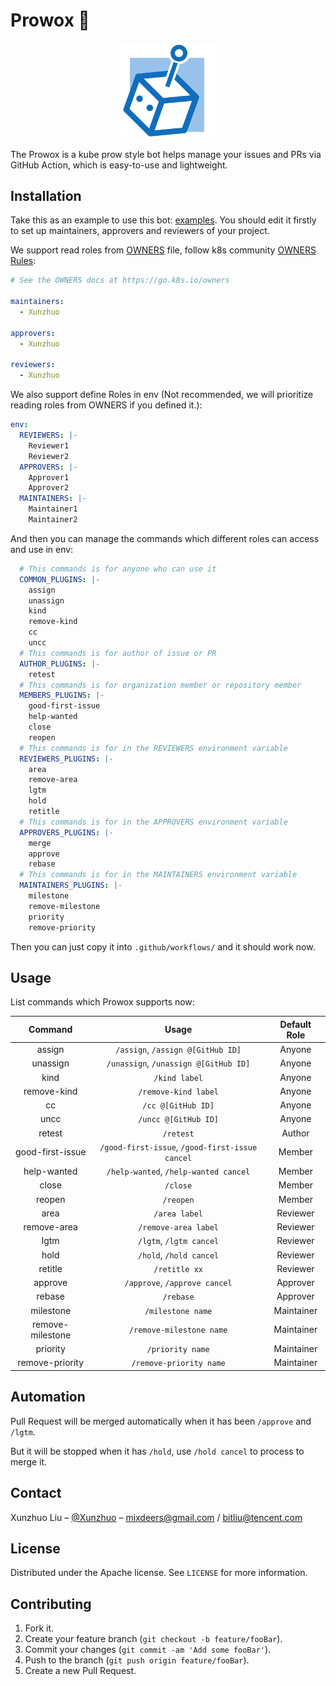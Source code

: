 # Prowox 🌊

<div align="center">
    <img src="./docs/img/logo.png" width=30%>
</div>

The Prowox is a kube prow style bot helps manage your issues and PRs via GitHub Action, which is easy-to-use and lightweight.

## Installation

Take this as an example to use this bot: [examples](./examples/prowox.yaml). You should edit it firstly to set up maintainers, approvers and reviewers of your project.

We support read roles from [OWNERS](https://github.com/Xunzhuo/prowox/blob/main/OWNERS) file, follow k8s community [OWNERS Rules](https://go.k8s.io/owners):

``` yaml
# See the OWNERS docs at https://go.k8s.io/owners

maintainers:
  - Xunzhuo

approvers:
  - Xunzhuo

reviewers:
  - Xunzhuo

```

We also support define Roles in env (Not recommended, we will prioritize reading roles from OWNERS if you defined it.):

```yaml
env:
  REVIEWERS: |-
    Reviewer1
    Reviewer2
  APPROVERS: |-
    Approver1
    Approver2
  MAINTAINERS: |-
    Maintainer1
    Maintainer2
```

And then you can manage the commands which different roles can access and use in env:

```yaml
  # This commands is for anyone who can use it
  COMMON_PLUGINS: |-
    assign
    unassign
    kind
    remove-kind
    cc
    uncc
  # This commands is for author of issue or PR
  AUTHOR_PLUGINS: |-
    retest
  # This commands is for organization member or repository member
  MEMBERS_PLUGINS: |-
    good-first-issue
    help-wanted
    close
    reopen
  # This commands is for in the REVIEWERS environment variable
  REVIEWERS_PLUGINS: |-
    area
    remove-area
    lgtm
    hold
    retitle
  # This commands is for in the APPROVERS environment variable
  APPROVERS_PLUGINS: |-
    merge
    approve
    rebase
  # This commands is for in the MAINTAINERS environment variable
  MAINTAINERS_PLUGINS: |-
    milestone
    remove-milestone
    priority
    remove-priority
```

Then you can just copy it into `.github/workflows/` and it should work now.

## Usage

List commands which Prowox supports now:

|     Command      |                      Usage                      | Default Role |
| :--------------: | :---------------------------------------------: | :----------: |
|      assign      |        `/assign`, `/assign @[GitHub ID]`        |    Anyone    |
|     unassign     |      `/unassign`, `/unassign @[GitHub ID]`      |    Anyone    |
|       kind       |                  `/kind label`                  |    Anyone    |
|   remove-kind    |              `/remove-kind label`               |    Anyone    |
|        cc        |               `/cc @[GitHub ID]`                |    Anyone    |
|       uncc       |              `/uncc @[GitHub ID]`               |    Anyone    |
|      retest      |                    `/retest`                    |    Author    |
| good-first-issue | `/good-first-issue`, `/good-first-issue cancel` |    Member    |
|   help-wanted    |      `/help-wanted`, `/help-wanted cancel`      |    Member    |
|      close       |                    `/close`                     |    Member    |
|      reopen      |                    `/reopen`                    |    Member    |
|       area       |                  `/area label`                  |   Reviewer   |
|   remove-area    |              `/remove-area label`               |   Reviewer   |
|       lgtm       |              `/lgtm`, `/lgtm cancel`            |   Reviewer   |
|       hold       |              `/hold`, `/hold cancel`            |   Reviewer   |
|      retitle     |                `/retitle xx`                    |   Reviewer   |
|     approve      |              `/approve`, `/approve cancel`      |   Approver   |
|      rebase      |                    `/rebase`                    |   Approver   |
|    milestone     |                `/milestone name`                |  Maintainer  |
| remove-milestone |            `/remove-milestone name`             |  Maintainer  |
|     priority     |                `/priority name`                 |  Maintainer  |
| remove-priority  |             `/remove-priority name`             |  Maintainer  |

## Automation

Pull Request will be merged automatically when it has been `/approve` and `/lgtm`.

But it will be stopped when it has `/hold`, use `/hold cancel` to process to merge it.

## Contact

Xunzhuo Liu – [@Xunzhuo](https://github.com/Xunzhuo) – mixdeers@gmail.com / bitliu@tencent.com

## License

Distributed under the Apache license. See ``LICENSE`` for more information.

## Contributing

1. Fork it.
2. Create your feature branch (`git checkout -b feature/fooBar`).
3. Commit your changes (`git commit -am 'Add some fooBar'`).
4. Push to the branch (`git push origin feature/fooBar`).
5. Create a new Pull Request.
